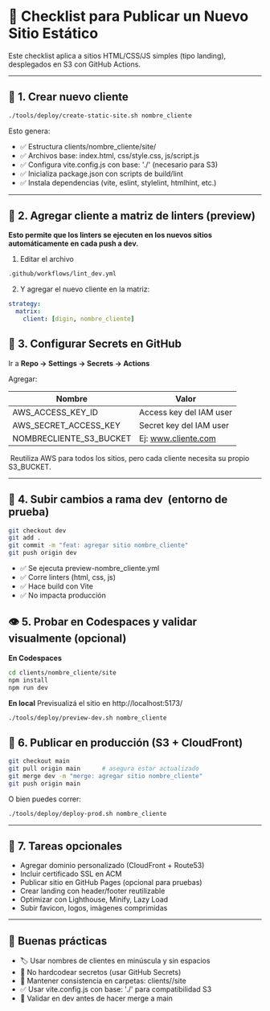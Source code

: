 # 🚀 Checklist para Publicar un Nuevo Sitio Estático

Este checklist aplica a sitios HTML/CSS/JS simples (tipo landing), desplegados en S3 con GitHub Actions.

---

## **🧩 1. Crear nuevo cliente**

```bash
./tools/deploy/create-static-site.sh nombre_cliente
```
Esto genera:
- ✅ Estructura clients/nombre_cliente/site/
- ✅ Archivos base: index.html, css/style.css, js/script.js
- ✅ Configura vite.config.js con base: './' (necesario para S3)
- ✅ Inicializa package.json con scripts de build/lint
- ✅ Instala dependencias (vite, eslint, stylelint, htmlhint, etc.)

---



## **🔄 2. Agregar cliente a matriz de linters (preview)**
**Esto permite que los linters se ejecuten en los nuevos sitios automáticamente en cada push a dev.**

1. Editar el archivo
```bash
.github/workflows/lint_dev.yml
```

2. Y agregar el nuevo cliente en la matriz:
```yaml
strategy:
  matrix:
    client: [digin, nombre_cliente]
```


## **🔐 3. Configurar Secrets en GitHub**

Ir a **Repo → Settings → Secrets → Actions**

Agregar:

| **Nombre** | **Valor** |
| --- | --- |
| AWS_ACCESS_KEY_ID | Access key del IAM user |
| AWS_SECRET_ACCESS_KEY | Secret key del IAM user |
| NOMBRECLIENTE_S3_BUCKET | Ej: www.cliente.com |

 Reutiliza AWS para todos los sitios, pero cada cliente necesita su propio S3_BUCKET.

---

## **🧪 4. Subir cambios a rama dev  (entorno de prueba)**

```bash
git checkout dev
git add .
git commit -m "feat: agregar sitio nombre_cliente"
git push origin dev
```

- ✅ Se ejecuta preview-nombre_cliente.yml
- ✅ Corre linters (html, css, js)
- ✅ Hace build con Vite
- ✅ No impacta producción

## **👁 5. Probar en Codespaces y validar visualmente (opcional)**

**En Codespaces**
```bash
cd clients/nombre_cliente/site
npm install
npm run dev
```
**En local**
Previsualizá el sitio en http://localhost:5173/
```bash
./tools/deploy/preview-dev.sh nombre_cliente
```

## **🚢 6. Publicar en producción (S3 + CloudFront)**

```bash
git checkout main
git pull origin main      # asegura estar actualizado
git merge dev -m "merge: agregar sitio nombre_cliente"
git push origin main
```
O bien puedes correr:
```bash
./tools/deploy/deploy-prod.sh nombre_cliente
```


---

## **🧼 7. Tareas opcionales**

- Agregar dominio personalizado (CloudFront + Route53)
- Incluir certificado SSL en ACM
- Publicar sitio en GitHub Pages (opcional para pruebas)
- Crear landing con header/footer reutilizable
- Optimizar con Lighthouse, Minify, Lazy Load
- Subir favicon, logos, imàgenes comprimidas

---

## **🧠 Buenas prácticas**

- 🏷 Usar nombres de clientes en minúscula y sin espacios
- 🔐 No hardcodear secretos (usar GitHub Secrets)
- 📁 Mantener consistencia en carpetas: clients/<cliente>/site
- ✅ Usar vite.config.js con base: './' para compatibilidad S3
- 🧪 Validar en dev antes de hacer merge a main